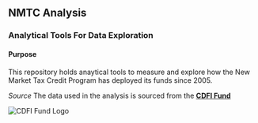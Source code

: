## NMTC Analysis

### Analytical Tools For Data Exploration

#### Purpose
This repository holds anaytical tools to measure and explore how the New Market Tax Credit Program has deployed its funds since 2005.

*Source*
The data used in the analysis is sourced from the **[CDFI Fund][CDFI Fund]**

![CDFI Fund Logo](http://cdfifund.gov/graphics/CDFIFundLogoBlue.bmp )

[CDFI Fund]: http://cdfifund.gov
